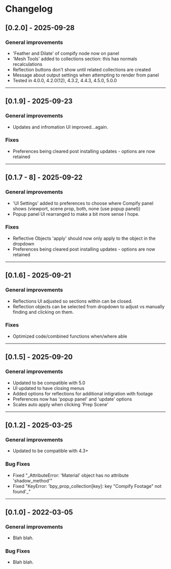 # Changelog

## [0.2.0] - 2025-09-28

### General improvements
 - 'Feather and Dilate' of compify node now on panel
 - 'Mesh Tools' added to collections section: this has normals recalculations
 - Reflection buttons don't show until related collections are created
 - Message about output settings when attempting to render from panel
 - Tested in 4.0.0, 4.2.0(12), 4.3.2, 4.4.3, 4.5.0, 5.0.0

-------------------------------------------------------------------------------

## [0.1.9] - 2025-09-23

### General improvements
 - Updates and infromation UI improved...again.

### Fixes
 - Preferences being cleared post installing updates - options are now retained

-------------------------------------------------------------------------------

## [0.1.7 - 8] - 2025-09-22

### General improvements
- 'UI Settings' added to preferences to choose where Compify panel shows (viewport, scene prop, both, none (use popup panel))
- Popup panel UI rearranged to make a bit more sense I hope. 

### Fixes
 - Reflective Objects 'apply' should now only apply to the object in the dropdown
 - Preferences being cleared post installing updates - options are now retained

-------------------------------------------------------------------------------

## [0.1.6] - 2025-09-21

### General improvements
- Reflections UI adjusted so sections within can be closed.
- Reflection objects can be selected from dropdown to adjust vs manually finding and clicking on them.

### Fixes
 - Optimized code/combined functions when/where able

-------------------------------------------------------------------------------

## [0.1.5] - 2025-09-20

### General improvements
- Updated to be compatible with 5.0
- UI updated to have closing menus
- Added options for reflections for additional intigration with footage
- Preferences now has 'popup panel' and 'update' options
- Scales auto apply when clicking 'Prep Scene'

-------------------------------------------------------------------------------

## [0.1.2] - 2025-03-25

### General improvements
- Updated to be compatible with 4.3+

### Bug Fixes
- Fixed "_AttributeError: 'Material' object has no attribute 'shadow_method'"
- Fixed "KeyError: 'bpy_prop_collection[key]: key "Compify Footage" not found'_"

-------------------------------------------------------------------------------

## [0.1.0] - 2022-03-05

### General improvements
- Blah blah.

### Bug Fixes
- Blah blah.
